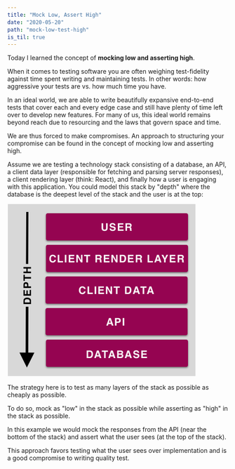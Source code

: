 ```yaml
---
title: "Mock Low, Assert High"
date: "2020-05-20"
path: "mock-low-test-high"
is_til: true
---
```


Today I learned the concept of __mocking low and asserting high__.

When it comes to testing software you are often weighing test-fidelity against time spent writing and maintaining tests. In other words: how aggressive your tests are vs. how much time you have.

In an ideal world, we are able to write beautifully expansive end-to-end tests that cover each and every edge case and still have plenty of time left over to develop new features. For many of us, this ideal world remains beyond reach due to resourcing and the laws that govern space and time.

We are thus forced to make compromises. An approach to structuring your compromise can be found in the concept of mocking low and asserting high.

Assume we are testing a technology stack consisting of a database, an API, a client data layer (responsible for fetching and parsing server responses), a client rendering layer (think: React), and finally how a user is engaging with this application. You could model this stack by "depth" where the database is the deepest level of the stack and the user is at the top:

![mock low test high](./graphic.png)

The strategy here is to test as many layers of the stack as possible as cheaply as possible.

To do so, mock as "low" in the stack as possible while asserting as "high" in the stack as possible.

In this example we would mock the responses from the API (near the bottom of the stack) and assert what the user sees (at the top of the stack).

This approach favors testing what the user sees over implementation and is a good compromise to writing quality test.
